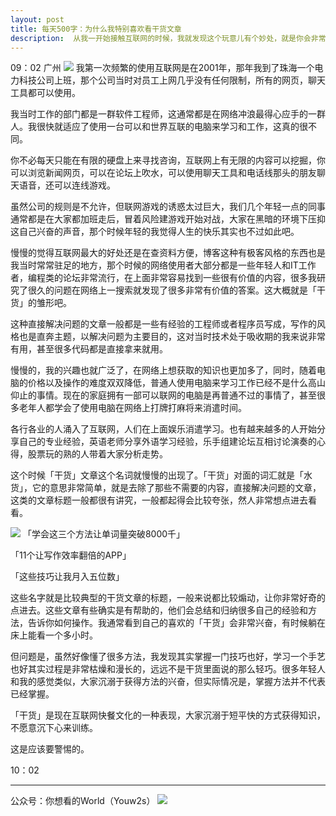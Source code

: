 ```yaml
---
layout: post
title: 每天500字：为什么我特别喜欢看干货文章
description:  从我一开始接触互联网的时候，我就发现这个玩意儿有个妙处，就是你会非常容易的得到别人的经验，现在的网民都把这类的文章叫做「干货」。
---
```


09：02 广州
![][image-1]
我第一次频繁的使用互联网是在2001年，那年我到了珠海一个电力科技公司上班，那个公司当时对员工上网几乎没有任何限制，所有的网页，聊天工具都可以使用。

我当时工作的部门都是一群软件工程师，这通常都是在网络冲浪最得心应手的一群人。我很快就适应了使用一台可以和世界互联的电脑来学习和工作，这真的很不同。

你不必每天只能在有限的硬盘上来寻找咨询，互联网上有无限的内容可以挖掘，你可以浏览新闻网页，可以在论坛上吹水，可以使用聊天工具和电话线那头的朋友聊天语音，还可以连线游戏。

虽然公司的规则是不允许，但联网游戏的诱惑太过巨大，我们几个年轻一点的同事通常都是在大家都加班走后，冒着风险建游戏开始对战，大家在黑暗的环境下压抑这自己兴奋的声音，那个时候年轻的我觉得人生的快乐其实也不过如此吧。

慢慢的觉得互联网最大的好处还是在查资料方便，博客这种有极客风格的东西也是我当时常常驻足的地方，那个时候的网络使用者大部分都是一些年轻人和IT工作者，编程类的论坛非常流行，在上面非常容易找到一些很有价值的内容，很多我研究了很久的问题在网络上一搜索就发现了很多非常有价值的答案。这大概就是「干货」的雏形吧。

这种直接解决问题的文章一般都是一些有经验的工程师或者程序员写成，写作的风格也是直奔主题，以解决问题为主要目的，这对当时技术处于吸收期的我来说非常有用，甚至很多代码都是直接拿来就用。

慢慢的，我的兴趣也就广泛了，在网络上想获取的知识也更加多了，同时，随着电脑的价格以及操作的难度双双降低，普通人使用电脑来学习工作已经不是什么高山仰止的事情。现在的家庭拥有一部可以联网的电脑是再普通不过的事情了，甚至很多老年人都学会了使用电脑在网络上打牌打麻将来消遣时间。

各行各业的人涌入了互联网，人们在上面娱乐消遣学习。也有越来越多的人开始分享自己的专业经验，英语老师分享外语学习经验，乐手组建论坛互相讨论演奏的心得，股票玩的熟的人带着大家分析走势。

这个时候「干货」文章这个名词就慢慢的出现了。「干货」对面的词汇就是「水货」，它的意思非常简单，就是去除了那些不需要的内容，直接解决问题的文章，这类的文章标题一般都很有讲究，一般都起得会比较夸张，然人非常想点进去看看。

![][image-2]
「学会这三个方法让单词量突破8000千」

「11个让写作效率翻倍的APP」

「这些技巧让我月入五位数」

这些名字就是比较典型的干货文章的标题，一般来说都比较煽动，让你非常好奇的点进去。这些文章有些确实是有帮助的，他们会总结和归纳很多自己的经验和方法，告诉你如何操作。我通常看到自己的喜欢的「干货」会非常兴奋，有时候躺在床上能看一个多小时。

但问题是，虽然好像懂了很多方法，我发现其实掌握一门技巧也好，学习一个手艺也好其实过程是非常枯燥和漫长的，远远不是干货里面说的那么轻巧。很多年轻人和我的感觉类似，大家沉溺于获得方法的兴奋，但实际情况是，掌握方法并不代表已经掌握。

「干货」是现在互联网快餐文化的一种表现，大家沉溺于短平快的方式获得知识，不愿意沉下心来训练。

这是应该要警惕的。

10：02

---- 
公众号：你想看的World（Youw2s）
![][image-3]

[image-1]:	http://ovk08s2sq.bkt.clouddn.com/20170906150466465341969.png
[image-2]:	http://ovk08s2sq.bkt.clouddn.com/20170906150466474123534.png
[image-3]:	http://upload-images.jianshu.io/upload_images/3342594-dca1f89eba3e50ca.jpg?imageMogr2/auto-orient/strip%7CimageView2/2/w/1240